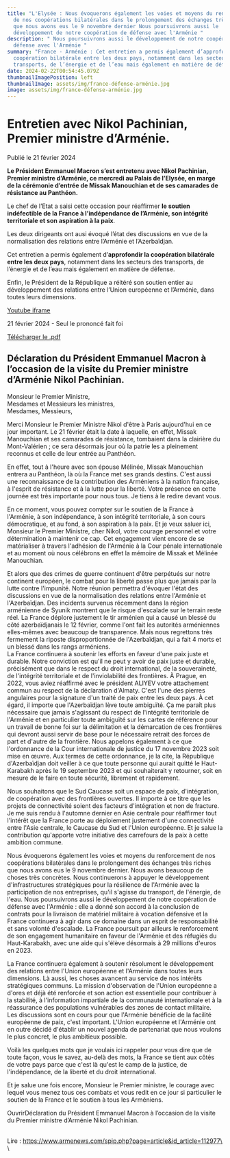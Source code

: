```yaml
---
title: "L'Elysée : Nous évoquerons également les voies et moyens du renforcement
  de nos coopérations bilatérales dans le prolongement des échanges très riches
  que nous avons eus le 9 novembre dernier Nous poursuivrons aussi le
  développement de notre coopération de défense avec l'Arménie "
description: " Nous poursuivrons aussi le développement de notre coopération de
  défense avec l'Arménie "
summary: "France - Arménie : Cet entretien a permis également d’approfondir la
  coopération bilatérale entre les deux pays, notamment dans les secteurs des
  transports, de l’énergie et de l’eau mais également en matière de défense."
date: 2024-02-22T00:54:45.079Z
thumbnailImagePosition: left
thumbnailImage: assets/img/france-défense-arménie.jpg
image: assets/img/france-défense-arménie.jpg
---
```

<!--StartFragment-->

# Entretien avec Nikol Pachinian, Premier ministre d’Arménie.

Publié le 21 février 2024

**Le Président Emmanuel Macron s’est entretenu avec Nikol Pachinian, Premier ministre d’Arménie, ce mercredi au Palais de l’Elysée, en marge de la cérémonie d’entrée de Missak Manouchian et de ses camarades de résistance au Panthéon.**

Le chef de l’Etat a saisi cette occasion pour réaffirmer **le soutien indéfectible de la France à l’indépendance de l’Arménie, son intégrité territoriale et son aspiration à la paix**.

Les deux dirigeants ont ausi évoqué l’état des discussions en vue de la normalisation des relations entre l’Arménie et l’Azerbaïdjan. 

Cet entretien a permis également d’**approfondir la coopération bilatérale entre les deux pays**, notamment dans les secteurs des transports, de l’énergie et de l’eau mais également en matière de défense.

Enfin, le Président de la République a réitéré son soutien entier au développement des relations entre l’Union européenne et l’Arménie, dans toutes leurs dimensions.

[Youtube iframe](https://www.youtube-nocookie.com/embed/ZEiAwzeBmMc?theme=light&rel=0&controls=1&showinfo=0&autoplay=0&mute=&start=&end=&loop=&enablejsapi=1)

21 février 2024 - Seul le prononcé fait foi

[Télécharger le .pdf](https://www.elysee.fr/front/pdf/elysee-module-22285-fr.pdf)

## Déclaration du Président Emmanuel Macron à l’occasion de la visite du Premier ministre d’Arménie Nikol Pachinian.

Monsieur le Premier Ministre, \
Mesdames et Messieurs les ministres, \
Mesdames, Messieurs,

Merci Monsieur le Premier Ministre Nikol d'être à Paris aujourd'hui en ce jour important. Le 21 février était la date à laquelle, en effet, Missak Manouchian et ses camarades de résistance, tombaient dans la clairière du Mont-Valérien ; ce sera désormais jour où la patrie les a pleinement reconnus et celle de leur entrée au Panthéon. 

En effet, tout à l'heure avec son épouse Mélinée, Missak Manouchian entrera au Panthéon, là où la France met ses grands destins. C'est aussi une reconnaissance de la contribution des Arméniens à la nation française, à l'esprit de résistance et à la lutte pour la liberté. Votre présence en cette journée est très importante pour nous tous. Je tiens à le redire devant vous. 

En ce moment, vous pouvez compter sur le soutien de la France à l'Arménie, à son indépendance, à son intégrité territoriale, à son cours démocratique, et au fond, à son aspiration à la paix. Et je veux saluer ici, Monsieur le Premier Ministre, cher Nikol, votre courage personnel et votre détermination à maintenir ce cap. Cet engagement vient encore de se matérialiser à travers l'adhésion de l'Arménie à la Cour pénale internationale et au moment où nous célébrons en effet la mémoire de Missak et Mélinée Manouchian. 

Et alors que des crimes de guerre continuent d'être perpétués sur notre continent européen, le combat pour la liberté passe plus que jamais par la lutte contre l'impunité. Notre réunion permettra d'évoquer l'état des discussions en vue de la normalisation des relations entre l'Arménie et l'Azerbaïdjan. Des incidents survenus récemment dans la région arménienne de Syunik montrent que le risque d'escalade sur le terrain reste réel. La France déplore justement le tir arménien qui a causé un blessé du côté azerbaïdjanais le 12 février, comme l'ont fait les autorités arméniennes elles-mêmes avec beaucoup de transparence. Mais nous regrettons très fermement la riposte disproportionnée de l'Azerbaïdjan, qui a fait 4 morts et un blessé dans les rangs arméniens. \
La France continuera à soutenir les efforts en faveur d'une paix juste et durable. Notre conviction est qu'il ne peut y avoir de paix juste et durable, précisément que dans le respect du droit international, de la souveraineté, de l'intégrité territoriale et de l'inviolabilité des frontières. À Prague, en 2022, vous aviez réaffirmé avec le président ALIYEV votre attachement commun au respect de la déclaration d'Almaty. C'est l'une des pierres angulaires pour la signature d'un traité de paix entre les deux pays. À cet égard, il importe que l'Azerbaïdjan lève toute ambiguïté. Ça me paraît plus nécessaire que jamais s'agissant du respect de l'intégrité territoriale de l'Arménie et en particulier toute ambiguïté sur les cartes de référence pour un travail de bonne foi sur la délimitation et la démarcation de ces frontières qui devront aussi servir de base pour le nécessaire retrait des forces de part et d'autre de la frontière. Nous appelons également à ce que l'ordonnance de la Cour internationale de justice du 17 novembre 2023 soit mise en œuvre. Aux termes de cette ordonnance, je la cite, la République d'Azerbaïdjan doit veiller à ce que toute personne qui aurait quitté le Haut-Karabakh après le 19 septembre 2023 et qui souhaiterait y retourner, soit en mesure de le faire en toute sécurité, librement et rapidement. 

Nous souhaitons que le Sud Caucase soit un espace de paix, d'intégration, de coopération avec des frontières ouvertes. Il importe à ce titre que les projets de connectivité soient des facteurs d'intégration et non de fracture. Je me suis rendu à l'automne dernier en Asie centrale pour réaffirmer tout l'intérêt que la France porte au déploiement justement d'une connectivité entre l'Asie centrale, le Caucase du Sud et l'Union européenne. Et je salue la contribution qu'apporte votre initiative des carrefours de la paix à cette ambition commune. 

Nous évoquerons également les voies et moyens du renforcement de nos coopérations bilatérales dans le prolongement des échanges très riches que nous avons eus le 9 novembre dernier. Nous avons beaucoup de choses très concrètes. Nous continuerons à appuyer le développement d'infrastructures stratégiques pour la résilience de l'Arménie avec la participation de nos entreprises, qu'il s'agisse du transport, de l'énergie, de l'eau. Nous poursuivrons aussi le développement de notre coopération de défense avec l'Arménie : elle a donné son accord à la conclusion de contrats pour la livraison de matériel militaire à vocation défensive et la France continuera à agir dans ce domaine dans un esprit de responsabilité et sans volonté d'escalade. La France poursuit par ailleurs le renforcement de son engagement humanitaire en faveur de l'Arménie et des réfugiés du Haut-Karabakh, avec une aide qui s'élève désormais à 29 millions d'euros en 2023. 

La France continuera également à soutenir résolument le développement des relations entre l'Union européenne et l'Arménie dans toutes leurs dimensions. Là aussi, les choses avancent au service de nos intérêts stratégiques communs. La mission d'observation de l'Union européenne a d'ores et déjà été renforcée et son action est essentielle pour contribuer à la stabilité, à l'information impartiale de la communauté internationale et à la réassurance des populations vulnérables des zones de contact militaire. Les discussions sont en cours pour que l'Arménie bénéficie de la facilité européenne de paix, c'est important. L'Union européenne et l'Arménie ont en outre décidé d'établir un nouvel agenda de partenariat que nous voulons le plus concret, le plus ambitieux possible. 

Voilà les quelques mots que je voulais ici rappeler pour vous dire que de toute façon, vous le savez, au-delà des mots, la France se tient aux côtés de votre pays parce que c'est là qu'est le camp de la justice, de l'indépendance, de la liberté et du droit international. 

Et je salue une fois encore, Monsieur le Premier ministre, le courage avec lequel vous menez tous ces combats et vous redit en ce jour si particulier le soutien de la France et le soutien à tous les Arméniens.

OuvrirDéclaration du Président Emmanuel Macron à l’occasion de la visite du Premier ministre d’Arménie Nikol Pachinian.

\
L﻿ire : https://www.armenews.com/spip.php?page=article&id_article=112977\
\
<!--EndFragment-->